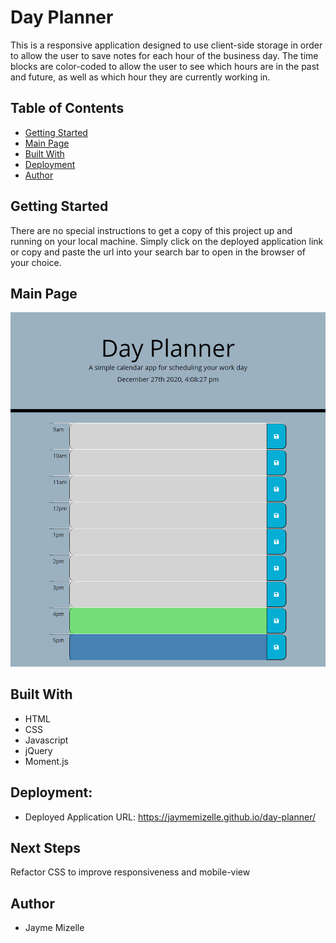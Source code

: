 # Day Planner

This is a responsive application designed to use client-side storage in order to allow the user to save notes for each hour of the business day. The time blocks are color-coded to allow the user to see which hours are in the past and future, as well as which hour they are currently working in.

## Table of Contents
* [Getting Started](#getting-started)
* [Main Page](#main-page)
* [Built With](#built-with)
* [Deployment](#deployment)
* [Author](#author)

## Getting Started
There are no special instructions to get a copy of this project up and running on your local machine. Simply click on the deployed application link or copy and paste the url into your search bar to open in the browser of your choice.

## Main Page
![application-image](./assets/images/day-planner-screenshot.png)

## Built With
* HTML
* CSS
* Javascript
* jQuery
* Moment.js

## Deployment: 

 * Deployed Application URL: https://jaymemizelle.github.io/day-planner/

## Next Steps
Refactor CSS to improve responsiveness and mobile-view

 ## Author
* Jayme Mizelle
